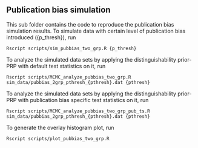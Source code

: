 ## Publication bias simulation

This sub folder contains the code to reproduce the publication bias simulation results. To simulate data with certain level of publication bias introduced ({p_thresh}), run

```{r}
Rscript scripts/sim_pubbias_two_grp.R {p_thresh}
```

To analyze the simulated data sets by applying the distinguishability prior-PRP with default test statistics on it, run

```{r}
Rscript scripts/MCMC_analyze_pubbias_two_grp.R sim_data/pubbias_2grp_pthresh_{pthresh}.dat {pthresh}
```

To analyze the simulated data sets by applying the distinguishability prior-PRP with publication bias specific test statistics on it, run

```{r}
Rscript scripts/MCMC_analyze_pubbias_two_grp_pub_ts.R sim_data/pubbias_2grp_pthresh_{pthresh}.dat {pthresh}
```

To generate the overlay histogram plot, run

```{r}
Rscript scripts/plot_pubbias_two_grp.R
```